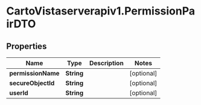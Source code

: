 # CartoVistaserverapiv1.PermissionPairDTO

## Properties
Name | Type | Description | Notes
------------ | ------------- | ------------- | -------------
**permissionName** | **String** |  | [optional] 
**secureObjectId** | **String** |  | [optional] 
**userId** | **String** |  | [optional] 


